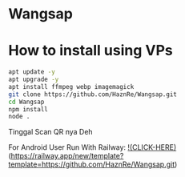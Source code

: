 # Wangsap

# How to install using VPs
```bash
apt update -y
apt upgrade -y
apt install ffmpeg webp imagemagick 
git clone https://github.com/HaznRe/Wangsap.git 
cd Wangsap
npm install 
node . 
```

Tinggal Scan QR nya Deh 

For Android User Run With Railway:
[!(CLICK-HERE)](https://railway.app/button.svg])(https://railway.app/new/template?template=https://github.com/HaznRe/Wangsap.git)
